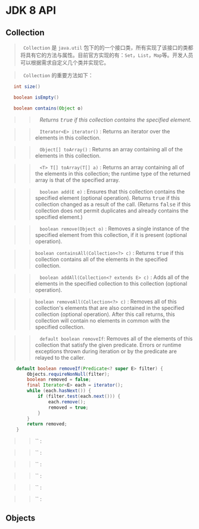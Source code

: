 # JDK 8 API

## Collection

>   `Collection` 是 `java.util` 包下的的一个接口类，所有实现了该接口的类都将具有它的方法与属性。目前官方实现的有：`Set`，`List`，`Map`等。开发人员可以根据需求自定义几个类并实现它。

>   `Collection` 的重要方法如下：

>>   
``` java 
   int size()
```

``` java 
   boolean isEmpty()
``` 

``` java 
   boolean contains(Object o)
``` 
>>    _Returns <tt>true</tt> if this collection contains the specified element._
      

>>    `Iterator<E> iterator()` :   Returns an iterator over the elements in this collection.

>>    `Object[] toArray()` : Returns an array containing all of the elements in this collection.

>>    `<T> T[] toArray(T[] a)` : Returns an array containing all of the elements in this collection; the runtime type of the returned array is that of the specified array.

>>    `boolean add(E e)` : Ensures that this collection contains the specified element (optional operation).  Returns <tt>true</tt> if this collection changed as a result of the call.  (Returns <tt>false</tt> if this collection does not permit duplicates and already contains the specified element.)<p>

>>    `boolean remove(Object o)` : Removes a single instance of the specified element from this collection, if it is present (optional operation).

>>    `boolean containsAll(Collection<?> c)` : Returns <tt>true</tt> if this collection contains all of the elements in the specified collection.

>>    `boolean addAll(Collection<? extends E> c)` : Adds all of the elements in the specified collection to this collection (optional operation).

>>    `boolean removeAll(Collection<?> c)` : Removes all of this collection's elements that are also contained in the specified collection (optional operation).  After this call returns, this collection will contain no elements in common with the specified collection.

>>    `default boolean removeIf`: Removes all of the elements of this collection that satisfy the given predicate.  Errors or runtime exceptions thrown during iteration or by the predicate are relayed to the caller.
``` java
    default boolean removeIf(Predicate<? super E> filter) {
        Objects.requireNonNull(filter);
        boolean removed = false;
        final Iterator<E> each = iterator();
        while (each.hasNext()) {
            if (filter.test(each.next())) {
                each.remove();
                removed = true;
            }
        }
        return removed;
    }
``` 

>>    `` : 

>>    `` : 

>>    `` : 

>>    `` : 

>>    `` : 

>>    `` : 

>>

>>

>>

## Objects

